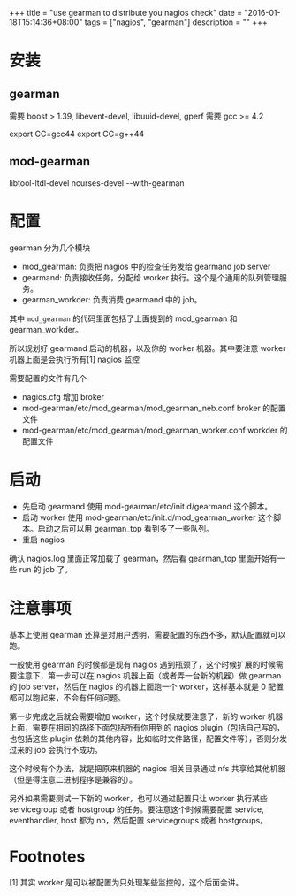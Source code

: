 +++
title = "use gearman to distribute you nagios check"
date = "2016-01-18T15:14:36+08:00"
tags = ["nagios", "gearman"]
description = ""
+++

# 安装

## gearman

需要 boost > 1.39, libevent-devel, libuuid-devel, gperf
需要 gcc >= 4.2

export CC=gcc44
export CC=g++44

## mod-gearman

libtool-ltdl-devel ncurses-devel
--with-gearman

# 配置

gearman 分为几个模块
* mod_gearman: 负责把 nagios 中的检查任务发给 gearmand job server
* gearmand: 负责接收任务，分配给 worker 执行。这个是个通用的队列管理服务。
* gearman_workder: 负责消费 gearmand 中的 job。

其中 `mod_gearman` 的代码里面包括了上面提到的 mod_gearman 和 gearman_workder。

所以规划好 gearmand 启动的机器，以及你的 worker 机器。其中要注意 worker 机器上面是会执行所有[1] nagios 监控

需要配置的文件有几个
* nagios.cfg 增加 broker
* mod-gearman/etc/mod_gearman/mod_gearman_neb.conf broker 的配置文件
* mod-gearman/etc/mod_gearman/mod_gearman_worker.conf workder 的配置文件

# 启动
* 先启动 gearmand 使用 mod-gearman/etc/init.d/gearmand 这个脚本。
* 启动 worker 使用 mod-gearman/etc/init.d/mod_gearman_worker 这个脚本。启动之后可以用 gearman_top 看到多了一些队列。
* 重启 nagios

确认 nagios.log 里面正常加载了 gearman，然后看 gearman_top 里面开始有一些 run 的 job 了。

# 注意事项

基本上使用 gearman 还算是对用户透明，需要配置的东西不多，默认配置就可以跑。

一般使用 gearman 的时候都是现有 nagios 遇到瓶颈了，这个时候扩展的时候需要注意下，第一步可以在 nagios 机器上面（或者弄一台新的机器）做 gearman 的 job server，然后在 nagios 的机器上面跑一个 worker，这样基本就是 0 配置都可以跑起来，不会有任何问题。

第一步完成之后就会需要增加 worker，这个时候就要注意了，新的 worker 机器上面，需要在相同的路径下面包括所有你用到的 nagios plugin（包括自己写的，也包括这些 plugin 依赖的其他内容，比如临时文件路径，配置文件等），否则分发过来的 job 会执行不成功。

这个时候有个办法，就是把原来机器的 nagios 相关目录通过 nfs 共享给其他机器（但是得注意二进制程序是兼容的）。

另外如果需要测试一下新的 worker，也可以通过配置只让 worker 执行某些 servicegroup 或者 hostgroup 的任务。要注意这个时候需要配置 service, eventhandler, host 都为 no，然后配置 servicegroups 或者 hostgroups。

# Footnotes

[1] 其实 worker 是可以被配置为只处理某些监控的，这个后面会讲。
